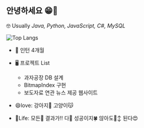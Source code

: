 ## 안녕하세요 😁🙌

🤓 Usually *Java, Python, JavaScript, C#, MySQL*

![Top Langs](https://github-readme-stats.vercel.app/api/top-langs/?username=KKimgy013&layout=compact)


* 🔭 인턴 4개월
* 🖥️ 프로젝트 List
   - 과자공장 DB 설계
   - BitmapIndex 구현
   - 보도자료 연관 뉴스 제공 웹사이트
                                                                                                                                                                                                         
* 😄love: 강아지🐶 고양이😽
* 🌟Life: 모든🤗 결과가‼️ 다🤍 성공이지🍀 않아도🙂‍↕️ 된다😍
  

<!--
**KKimgy013/KKimgy013** is a ✨ _special_ ✨ repository because its `README.md` (this file) appears on your GitHub profile.

Here are some ideas to get you started:
